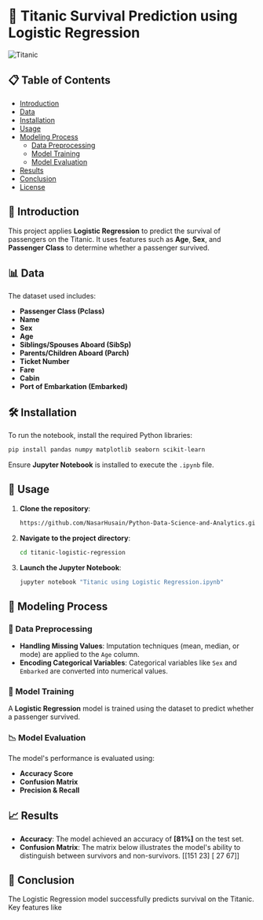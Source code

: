
# 🚢 Titanic Survival Prediction using Logistic Regression

![Titanic](https://upload.wikimedia.org/wikipedia/commons/f/fd/RMS_Titanic_3.jpg)

## 📋 Table of Contents
- [Introduction](#introduction)
- [Data](#data)
- [Installation](#installation)
- [Usage](#usage)
- [Modeling Process](#modeling-process)
  - [Data Preprocessing](#data-preprocessing)
  - [Model Training](#model-training)
  - [Model Evaluation](#model-evaluation)
- [Results](#results)
- [Conclusion](#conclusion)
- [License](#license)

## 📖 Introduction
This project applies **Logistic Regression** to predict the survival of passengers on the Titanic. It uses features such as **Age**, **Sex**, and **Passenger Class** to determine whether a passenger survived.

## 📊 Data
The dataset used includes:
- **Passenger Class (Pclass)**
- **Name**
- **Sex**
- **Age**
- **Siblings/Spouses Aboard (SibSp)**
- **Parents/Children Aboard (Parch)**
- **Ticket Number**
- **Fare**
- **Cabin**
- **Port of Embarkation (Embarked)**

## 🛠️ Installation
To run the notebook, install the required Python libraries:
```bash
pip install pandas numpy matplotlib seaborn scikit-learn
```
Ensure **Jupyter Notebook** is installed to execute the `.ipynb` file.

## 🚀 Usage
1. **Clone the repository**:
   ```bash
   https://github.com/NasarHusain/Python-Data-Science-and-Analytics.git
   ```
2. **Navigate to the project directory**:
   ```bash
   cd titanic-logistic-regression
   ```
3. **Launch the Jupyter Notebook**:
   ```bash
   jupyter notebook "Titanic using Logistic Regression.ipynb"
   ```

## 🧠 Modeling Process

### 🔄 Data Preprocessing
- **Handling Missing Values**: Imputation techniques (mean, median, or mode) are applied to the `Age` column.
- **Encoding Categorical Variables**: Categorical variables like `Sex` and `Embarked` are converted into numerical values.

### 🤖 Model Training
A **Logistic Regression** model is trained using the dataset to predict whether a passenger survived.

### 📉 Model Evaluation
The model's performance is evaluated using:
- **Accuracy Score**
- **Confusion Matrix**
- **Precision & Recall**

## 📈 Results
- **Accuracy**: The model achieved an accuracy of **[81%]** on the test set.
- **Confusion Matrix**: The matrix below illustrates the model's ability to distinguish between survivors and non-survivors.
           [[151  23]
            [ 27  67]]
 

## 🏁 Conclusion
The Logistic Regression model successfully predicts survival on the Titanic. Key features like 



